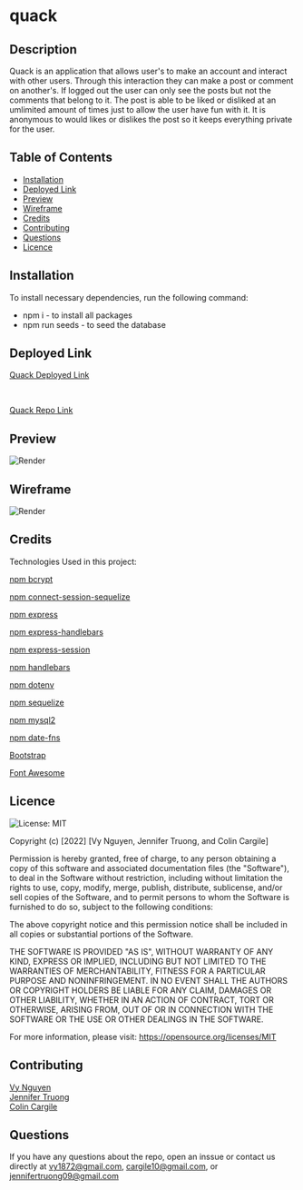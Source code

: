 # quack 
## Description
Quack is an application that allows user's to make an account and interact with other users.  Through this interaction they can make a post or comment on another's.  If logged out the user can only see the posts but not the comments that belong to it.  The post is able to be liked or disliked at an umlimited amount of times just to allow the user have fun with it.  It is anonymous to would likes or dislikes the post so it keeps everything private for the user.

## Table of Contents
* [Installation](#Installation)
* [Deployed Link](#Deployed)
* [Preview](#Preview)
* [Wireframe](#Wireframe)
* [Credits](#credits)
* [Contributing](#Contribution)
* [Questions](#Questions)
* [Licence](#Licence)

## Installation
To install necessary dependencies, run the following command:
- npm i - to install all packages
- npm run seeds - to seed the database

## Deployed Link
[Quack Deployed Link](https://quack-social-media-app.herokuapp.com)

</br>

[Quack Repo Link](https://github.com/jentruong09/quack)

## Preview
![Render](./public/images/deployed.png)

## Wireframe
![Render](./public/images/wireframe.png)

## Credits
Technologies Used in this project:
  
[npm bcrypt](https://www.npmjs.com/package/bcrypt)

[npm connect-session-sequelize](https://www.npmjs.com/package/connect-session-sequelize)

[npm express](https://www.npmjs.com/package/express)

[npm express-handlebars](https://www.npmjs.com/package/express-handlebars)

[npm express-session](https://www.npmjs.com/package/express-session)

[npm handlebars](https://www.npmjs.com/package/handlebars)

[npm dotenv](https://www.npmjs.com/package/dotenv)

[npm sequelize](https://www.npmjs.com/package/sequelize)

[npm mysql2](https://www.npmjs.com/package/mysql2)

[npm date-fns](https://www.npmjs.com/package/date-fns)

[Bootstrap](https://getbootstrap.com/)

[Font Awesome](https://fontawesome.com)


## Licence
![License: MIT](https://img.shields.io/badge/License-MIT-yellow.svg)

Copyright (c) [2022] [Vy Nguyen, Jennifer Truong, and Colin Cargile]

Permission is hereby granted, free of charge, to any person obtaining a copy of this software and associated documentation files (the "Software"), to deal in the Software without restriction, including without limitation the rights to use, copy, modify, merge, publish, distribute, sublicense, and/or sell copies of the Software, and to permit persons to whom the Software is furnished to do so, subject to the following conditions:

The above copyright notice and this permission notice shall be included in all copies or substantial portions of the Software.

THE SOFTWARE IS PROVIDED "AS IS", WITHOUT WARRANTY OF ANY KIND, EXPRESS OR IMPLIED, INCLUDING BUT NOT LIMITED TO THE WARRANTIES OF MERCHANTABILITY, FITNESS FOR A PARTICULAR PURPOSE AND NONINFRINGEMENT. IN NO EVENT SHALL THE AUTHORS OR COPYRIGHT HOLDERS BE LIABLE FOR ANY CLAIM, DAMAGES OR OTHER LIABILITY, WHETHER IN AN ACTION OF CONTRACT, TORT OR OTHERWISE, ARISING FROM, OUT OF OR IN CONNECTION WITH THE SOFTWARE OR THE USE OR OTHER DEALINGS IN THE SOFTWARE.

For more information, please visit: https://opensource.org/licenses/MIT

## Contributing
[Vy Nguyen](https://github.com/Vy187)
</br>
[Jennifer Truong](https://github.com/jentruong09)
</br>
[Colin Cargile](https://github.com/jentruong09)

## Questions
If you have any questions about the repo, open an inssue or contact us directly at vy1872@gmail.com, cargile10@gmail.com, or jennifertruong09@gmail.com